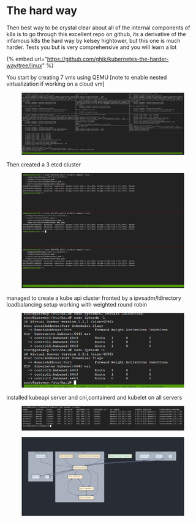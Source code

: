 # The hard way

Then best way to be crystal clear about all of the internal components of k8s is to go through this excellent repo on github, its a derivative of the infamous k8s the hard way by kelsey hightower, but this one is much harder. Tests you but is very comprehensive and you will learn a lot

{% embed url="https://github.com/ghik/kubernetes-the-harder-way/tree/linux" %}

You start by creating 7 vms using QEMU \[note to enable nested virtualization if working on a cloud vm]

<figure><img src="../.gitbook/assets/image (2).png" alt=""><figcaption></figcaption></figure>

Then created a 3 etcd cluster

<figure><img src="../.gitbook/assets/image (272).png" alt=""><figcaption></figcaption></figure>

managed to create  a kube api cluster fronted by a ipvsadm/ldirectory loadbalancing setup working with weighted round robin

<figure><img src="../.gitbook/assets/image (273).png" alt=""><figcaption></figcaption></figure>

installed kubeapi server and cni,containerd and kubelet on all servers

<figure><img src="../.gitbook/assets/image (1).png" alt=""><figcaption></figcaption></figure>

<figure><img src="../.gitbook/assets/image (1) (2).png" alt=""><figcaption></figcaption></figure>
